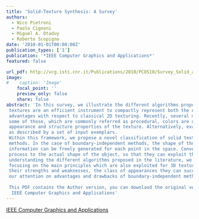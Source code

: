 ```yaml
---
title: 'Solid-Texture Synthesis: A Survey'
authors:
  - Nico Pietroni
  - Paolo Cignoni
  - Miguel A. Otaduy
  - Roberto Scopigno
date: '2010-01-01T00:00:00Z'
publication_types: ['1']
publication: '*IEEE Computer Graphics and Applications*'
featured: false

url_pdf: http://vcg.isti.cnr.it/Publications/2010/PCOS10/Survey_Solid_author_version.pdf
image:
#    caption: 'Image'
    focal_point: ''
    preview_only: false
    share: false
abstract: 'In this survey, we illustrate the different algorithms proposed in literature to synthesize and represent solid textures. Solid textures are an efficient instrument to compactly represent both the external and internal appearance of 3D objects, providing practical advantages with respect to classical 2D texturing. Recently, several methods have been proposed to synthesize solid textures. For some of those, which are commonly referred as procedural, colors are obtained by means of functions that algorithmically encode appearance and structure properties of the texture. Alternatively, example-based methods aim to capture and replicate the appearance as described by a set of input exemplars. Within this framework, we propose a novel classification of solid texture synthesis methods: boundary-independent and boundarydependent methods. In the case of boundary-independent methods, the shape of the object to be textured is irrelevant and texture information can be freely generated for each point in the space. Conversely, boundary-dependent methods conform the synthesis process to the actual shape of the object, so that they can exploit this information to orient and guide the texture generation. For better understanding the different algorithms proposed in the literature, we first provide a short introduction on 2D texture synthesis methods, focusing on the main principles which are also exploited for 3D texture synthesis. We review the different methodologies by considering their strengths and weaknesses, the class of appearances they can successfully synthesize, and failure cases. In particular, we focus our attention on advantages and drawbacks of boundary-independent methods with respect to boundary-dependent ones.  This PDF contains the Author version, you can downlaod the original version at  IEEE Computer Graphics and Applications'
---
```

[ IEEE Computer Graphics and Applications ](http://www.computer.org/portal/web/csdl/doi/10.1109/MCG.2009.153)

